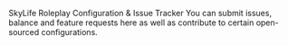 SkyLife Roleplay Configuration & Issue Tracker
You can submit issues, balance and feature requests here as well as contribute to certain open-sourced configurations.